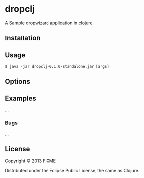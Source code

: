 # dropclj

A Sample dropwizard application in clojure

## Installation


## Usage

    $ java -jar dropclj-0.1.0-standalone.jar [args]

## Options

## Examples

...

### Bugs

...

## License

Copyright © 2013 FIXME

Distributed under the Eclipse Public License, the same as Clojure.
